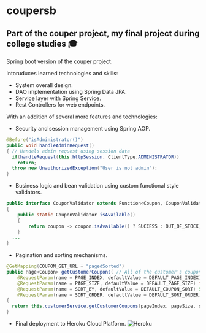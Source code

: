 # coupersb

## Part of the couper project, my final project during college studies :mortar_board:
Spring boot version of the couper project.

Intoruduces learned technologies and skills:

- System overall design.
- DAO implementation using Spring Data JPA.
- Service layer with Spring Service.
- Rest Controllers for web endpoints.

With an addition of several more features and technologies:

- Security and session management using Spring AOP.
```java
@Before("isAdministrator()")
public void handleAdminRequest()
{ // Handels admin request using session data
  if(handleRequest(this.httpSession, ClientType.ADMINISTRATOR))
    return;
  throw new UnauthorizedException("User is not admin");
}
```
- Business logic and bean validation using custom functional style validators.
```java
public interface CouponValidator extends Function<Coupon, CouponValidationResult>
{
	public static CouponValidator isAvailable()
	{
		return coupon -> coupon.isAvailable() ? SUCCESS : OUT_OF_STOCK;
	}
  ...
}
```
- Pagination and sorting mechanisms.
```java
@GetMapping(COUPON_GET_URL + "pagedSorted")
public Page<Coupon> getCustomerCoupons( // All of the customer's coupons paged
    @RequestParam(name = PAGE_INDEX, defaultValue = DEFAULT_PAGE_INDEX) int pageIndex,
    @RequestParam(name = PAGE_SIZE, defaultValue = DEFAULT_PAGE_SIZE) int pageSize,
    @RequestParam(name = SORT_BY, defaultValue = DEFAULT_COUPON_SORT) String sortBy,
    @RequestParam(name = SORT_ORDER, defaultValue = DEFAULT_SORT_ORDER) boolean asc)
{
  return this.customerService.getCustomerCoupons(pageIndex, pageSize, sortBy, asc);
}
```
- Final deployment to Heroku Cloud Platform.
![Heroku](https://user-images.githubusercontent.com/67602805/110337479-a204b300-802e-11eb-8d68-742ad99fe9d6.png)
